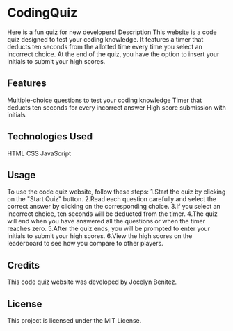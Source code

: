 # CodingQuiz
Here is a fun quiz for new developers!
Description
This website is a code quiz designed to test your coding knowledge. It features a timer that deducts ten seconds from the allotted time every time you select an incorrect choice. At the end of the quiz, you have the option to insert your initials to submit your high scores.

## Features
Multiple-choice questions to test your coding knowledge
Timer that deducts ten seconds for every incorrect answer
High score submission with initials
## Technologies Used
HTML
CSS
JavaScript
## Usage
To use the code quiz website, follow these steps:
1.Start the quiz by clicking on the "Start Quiz" button.
2.Read each question carefully and select the correct answer by clicking on the corresponding choice.
3.If you select an incorrect choice, ten seconds will be deducted from the timer.
4.The quiz will end when you have answered all the questions or when the timer reaches zero.
5.After the quiz ends, you will be prompted to enter your initials to submit your high scores.
6.View the high scores on the leaderboard to see how you compare to other players.

## Credits
This code quiz website was developed by Jocelyn Benitez.

## License
This project is licensed under the MIT License.





